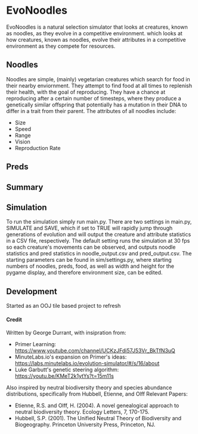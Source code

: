 # EvoNoodles
EvoNoodles is a natural selection simulator that looks at creatures, known as noodles, as they evolve in a competitive environment. which looks at how creatures, known as noodles, evolve their attributes in a competitive environment as they compete for resources. 

## Noodles
Noodles are simple, (mainly) vegetarian creatures which search for food in their nearby enviornment. They attempt to find food at all times to replenish their health, with the goal of reproducing. 
They have a chance at reproducing after a certain number of timesteps, where they produce a genetically similar offspring that potentially has a mutation in their DNA to differ in a trait from their parent. 
The attributes of all noodles include:
 - Size
 - Speed
 - Range
 - Vision
 - Reproduction Rate

## Preds

## Summary 

## Simulation
To run the simulation simply run main.py. There are two settings in main.py, SIMULATE and SAVE, which if set to TRUE will rapidly jump through generations of evolution and will output the creature and attribute statistics in a CSV file, respectively. The default setting runs the simulation at 30 fps so each creature's movements can be observed, and outputs noodle statistics and pred statistics in noodle_output.csv and pred_output.csv. The starting parameters can be found in sim/settings.py, where starting numbers of noodles, preds, food, as well as width and height for the pygame display, and therefore environment size, can be edited. 

## Development
Started as an OOJ tile based project to refresh

#### Credit
Written by George Durrant, with insipration from: 
 - Primer Learning: https://www.youtube.com/channel/UCKzJFdi57J53Vr_BkTfN3uQ
 - MinuteLabs.io's expansion on Primer's ideas: https://labs.minutelabs.io/evolution-simulator/#/s/16/about
 - Luke Garbutt's genetic steering algorithm: https://youtu.be/KMeT2k1ytYs?t=15m11s

Also inspired by neutral biodiversity theory and species abundance distributions, specifically from Hubbell, Etienne, and Olff
Relevant Papers:
 - Etienne, R.S. and Olff, H. (2004). A novel genealogical approach to neutral biodiversity theory. Ecology Letters, 7, 170-175.
 - Hubbell, S.P. (2001). The Unified Neutral Theory of Biodiversity and Biogeography. Princeton University Press, Princeton, NJ.